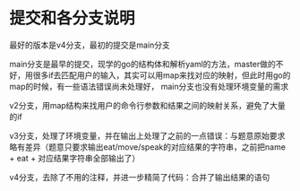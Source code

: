# 提交和各分支说明


最好的版本是v4分支，最初的提交是main分支

main分支是最早的提交，现学的go的结构体和解析yaml的方法，master做的不好，用很多if去匹配用户的输入，其实可以用map来找对应的映射，但此时用go的map的时候，有一些语法错误尚未处理好， main分支也没有处理环境变量的需求


v2分支，用map结构来找用户的命令行参数和结果之间的映射关系，避免了大量的if

v3分支，处理了环境变量，并在输出上处理了之前的一点错误：与题意原始要求略有差异（题意只要求输出eat/move/speak的对应结果的字符串，之前把name + eat + 对应结果字符串全部输出了）

v4分支，去除了不用的注释，并进一步精简了代码：合并了输出结果的语句

